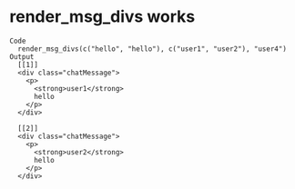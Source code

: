 # render_msg_divs works

    Code
      render_msg_divs(c("hello", "hello"), c("user1", "user2"), "user4")
    Output
      [[1]]
      <div class="chatMessage">
        <p>
          <strong>user1</strong>
          hello
        </p>
      </div>
      
      [[2]]
      <div class="chatMessage">
        <p>
          <strong>user2</strong>
          hello
        </p>
      </div>
      

